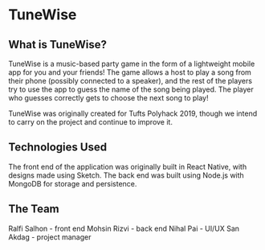 # TuneWise

## What is TuneWise?

TuneWise is a music-based party game in the form of a lightweight mobile app
for you and your friends! The game allows a host to play a song from their
phone (possibly connected to a speaker), and the rest of the players try to
use the app to guess the name of the song being played. The player who guesses
correctly gets to choose the next song to play!

TuneWise was originally created for Tufts Polyhack 2019, though we intend to
carry on the project and continue to improve it.

## Technologies Used
The front end of the application was originally built in React Native, with
designs made using Sketch. The back end was built using Node.js with MongoDB
for storage and persistence.

## The Team
Ralfi Salhon - front end
Mohsin Rizvi - back end
Nihal Pai - UI/UX
San Akdag - project manager
